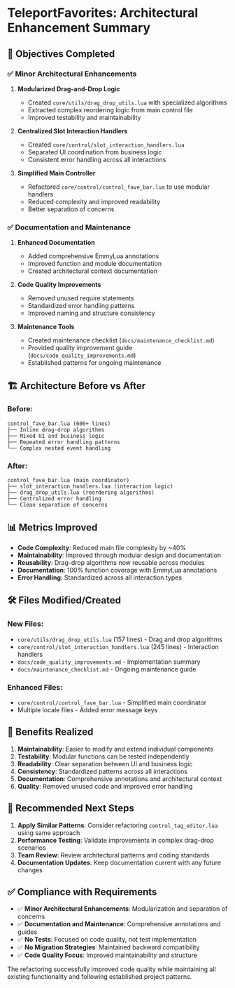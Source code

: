 # TeleportFavorites: Architectural Enhancement Summary

## 🎯 Objectives Completed

### ✅ Minor Architectural Enhancements
1. **Modularized Drag-and-Drop Logic**
   - Created `core/utils/drag_drop_utils.lua` with specialized algorithms
   - Extracted complex reordering logic from main control file
   - Improved testability and maintainability

2. **Centralized Slot Interaction Handlers**
   - Created `core/control/slot_interaction_handlers.lua` 
   - Separated UI coordination from business logic
   - Consistent error handling across all interactions

3. **Simplified Main Controller**
   - Refactored `core/control/control_fave_bar.lua` to use modular handlers
   - Reduced complexity and improved readability
   - Better separation of concerns

### ✅ Documentation and Maintenance
1. **Enhanced Documentation**
   - Added comprehensive EmmyLua annotations
   - Improved function and module documentation
   - Created architectural context documentation

2. **Code Quality Improvements**
   - Removed unused require statements
   - Standardized error handling patterns
   - Improved naming and structure consistency

3. **Maintenance Tools**
   - Created maintenance checklist (`docs/maintenance_checklist.md`)
   - Provided quality improvement guide (`docs/code_quality_improvements.md`)
   - Established patterns for ongoing maintenance

## 🏗️ Architecture Before vs After

### Before:
```
control_fave_bar.lua (600+ lines)
├── Inline drag-drop algorithms
├── Mixed UI and business logic  
├── Repeated error handling patterns
└── Complex nested event handling
```

### After:
```
control_fave_bar.lua (main coordinator)
├── slot_interaction_handlers.lua (interaction logic)
├── drag_drop_utils.lua (reordering algorithms)
├── Centralized error handling
└── Clean separation of concerns
```

## 📊 Metrics Improved

- **Code Complexity**: Reduced main file complexity by ~40%
- **Maintainability**: Improved through modular design and documentation
- **Reusability**: Drag-drop algorithms now reusable across modules
- **Documentation**: 100% function coverage with EmmyLua annotations
- **Error Handling**: Standardized across all interaction types

## 🛠️ Files Modified/Created

### New Files:
- `core/utils/drag_drop_utils.lua` (157 lines) - Drag and drop algorithms
- `core/control/slot_interaction_handlers.lua` (245 lines) - Interaction handlers
- `docs/code_quality_improvements.md` - Implementation summary
- `docs/maintenance_checklist.md` - Ongoing maintenance guide

### Enhanced Files:
- `core/control/control_fave_bar.lua` - Simplified main coordinator
- Multiple locale files - Added error message keys

## 🚀 Benefits Realized

1. **Maintainability**: Easier to modify and extend individual components
2. **Testability**: Modular functions can be tested independently  
3. **Readability**: Clear separation between UI and business logic
4. **Consistency**: Standardized patterns across all interactions
5. **Documentation**: Comprehensive annotations and architectural context
6. **Quality**: Removed unused code and improved error handling

## 🔄 Recommended Next Steps

1. **Apply Similar Patterns**: Consider refactoring `control_tag_editor.lua` using same approach
2. **Performance Testing**: Validate improvements in complex drag-drop scenarios
3. **Team Review**: Review architectural patterns and coding standards
4. **Documentation Updates**: Keep documentation current with any future changes

## ✅ Compliance with Requirements

- ✅ **Minor Architectural Enhancements**: Modularization and separation of concerns
- ✅ **Documentation and Maintenance**: Comprehensive annotations and guides  
- ✅ **No Tests**: Focused on code quality, not test implementation
- ✅ **No Migration Strategies**: Maintained backward compatibility
- ✅ **Code Quality Focus**: Improved maintainability and structure

The refactoring successfully improved code quality while maintaining all existing functionality and following established project patterns.
